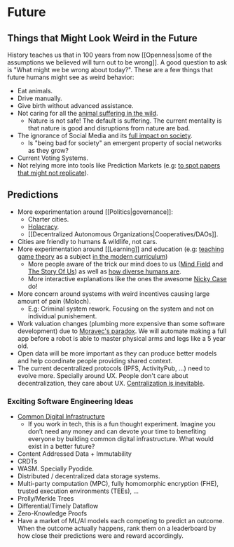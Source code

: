 # Future

## Things that Might Look Weird in the Future

History teaches us that in 100 years from now [[Openness|some of the assumptions we believed will turn out to be wrong]]. A good question to ask is "What might we be wrong about today?". These are a few things that future humans might see as weird behavior:

- Eat animals.
- Drive manually.
- Give birth without advanced assistance.
- Not caring for all the [animal suffering in the wild](https://longtermrisk.org/the-importance-of-wild-animal-suffering/).
  - Nature is not safe! The default is suffering. The current mentality is that nature is good and disruptions from nature are bad.
- The ignorance of Social Media and its [full impact on society](https://twitter.com/M_B_Petersen/status/1483457679800651787).
  - Is "being bad for society" an emergent property of social networks as they grow?
- Current Voting Systems.
- Not relying more into tools like Prediction Markets (e.g: [to spot papers that might not replicate](https://vitalik.eth.limo/general/2024/11/09/infofinance.html)).

## Predictions

- More experimentation around [[Politics|governance]]:
  - Charter cities.
  - [Holacracy](https://en.m.wikipedia.org/wiki/Holacracy).
  - [[Decentralized Autonomous Organizations|Cooperatives/DAOs]].
- Cities are friendly to humans & wildlife, not cars.
- More experimentation around [[Learning]] and education (e.g: [teaching game theory](https://twitter.com/BoyanSlat/status/1469063939417907204) as a subject [in the modern curriculum](https://seths.blog/2021/09/the-modern-curriculum/))
  - More people aware of the trick our mind does to us ([Mind Field](https://www.youtube.com/playlist?list=PLZRRxQcaEjA4qyEuYfAMCazlL0vQDkIj2) and [The Story Of Us](https://waitbutwhy.com/2019/08/story-of-us.html)) as well as [how diverse humans are](https://youtu.be/fC5qucSk18w).
  - More interactive explanations like the ones the awesome [Nicky Case](https://ncase.me/) do!
- More concern around systems with weird incentives causing large amount of pain (Moloch).
  - E.g: Criminal system rework. Focusing on the system and not on individual punishement.
- Work valuation changes (plumbing more expensive than some software development) due to [Moravec's paradox](https://en.wikipedia.org/wiki/Moravec%27s_paradox). We will automate making a full app before a robot is able to master physical arms and legs like a 5 year old.
- Open data will be more important as they can produce better models and help coordinate people providing shared context.
- The current decentralized protocols (IPFS, ActivityPub, ...) need to evolve more. Specially around UX. People don't care about decentralization, they care about UX. [Centralization is inevitable](https://newsletter.squishy.computer/p/centralization-is-inevitable).

### Exciting Software Engineering Ideas

- [Common Digital Infrastructure](https://andrewconner.com/common-digital-infrastructure/)
  - If you work in tech, this is a fun thought experiment. Imagine you don’t need any money and can devote your time to benefiting everyone by building common digital infrastructure. What would exist in a better future?
- Content Addressed Data + Immutability
- CRDTs
- WASM. Specially Pyodide.
- Distributed / decentralized data storage systems.
- Multi-party computation (MPC), fully homomorphic encryption (FHE), trusted execution environments (TEEs), ...
- Prolly/Merkle Trees
- Differential/Timely Dataflow
- Zero-Knowledge Proofs
- Have a market of ML/AI models each competing to predict an outcome. When the outcome actually happens, rank them on a leaderboard by how close their predictions were and reward accordingly.
